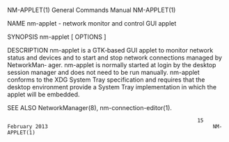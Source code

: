 NM-APPLET(1)                                                  General Commands Manual                                                 NM-APPLET(1)

NAME
       nm-applet - network monitor and control GUI applet

SYNOPSIS
       nm-applet  [ OPTIONS ]

DESCRIPTION
       nm-applet  is a GTK‐based GUI applet to monitor network status and devices and to start and stop network connections managed by NetworkMan‐
       ager.  nm-applet is normally started at login by the desktop session manager and does not need to be run manually.  nm-applet  conforms  to
       the  XDG  System Tray specification and requires that the desktop environment provide a System Tray implementation in which the applet will
       be embedded.

SEE ALSO
       NetworkManager(8), nm-connection-editor(1).

                                                                 15 February 2013                                                     NM-APPLET(1)
